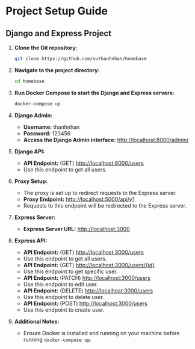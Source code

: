 # Project Setup Guide

## Django and Express Project

1. **Clone the Git repository:**
    ```bash
    git clone https://github.com/vuthanhnhan/homebase
    ```

2. **Navigate to the project directory:**
    ```bash
    cd homebase
    ```

3. **Run Docker Compose to start the Django and Express servers:**
    ```bash
    docker-compose up
    ```

4. **Django Admin:**
    - **Username:** thanhnhan
    - **Password:** 123456
    - **Access the Django Admin interface:** [http://localhost:8000/admin/](http://localhost:8000/admin/)

5. **Django API:**
    - **API Endpoint:** (GET) [http://localhost:8000/users](http://localhost:8000/users)
    - Use this endpoint to get all users.

6. **Proxy Setup:**
    - The proxy is set up to redirect requests to the Express server.
    - **Proxy Endpoint:** [http://localhost:5000/api/v1](http://localhost:5000/api/v1)
    - Requests to this endpoint will be redirected to the Express server.

7. **Express Server:**
    - **Express Server URL:** [http://localhost:3000](http://localhost:3000)

8. **Express API:**
    - **API Endpoint:** (GET) [http://localhost:3000/users](http://localhost:3000/users)
    - Use this endpoint to get all users.
    - **API Endpoint:** (GET) [http://localhost:3000/users/{id}](http://localhost:3000/users/{id})
    - Use this endpoint to get specific user.
    - **API Endpoint:** (PATCH) [http://localhost:3000/users](http://localhost:3000/users)
    - Use this endpoint to edit user.
    - **API Endpoint:** (DELETE) [http://localhost:3000/users](http://localhost:3000/users)
    - Use this endpoint to delete user.
    - **API Endpoint:** (POST) [http://localhost:3000/users](http://localhost:3000/users)
    - Use this endpoint to create user.

9. **Additional Notes:**
    - Ensure Docker is installed and running on your machine before running `docker-compose up`.